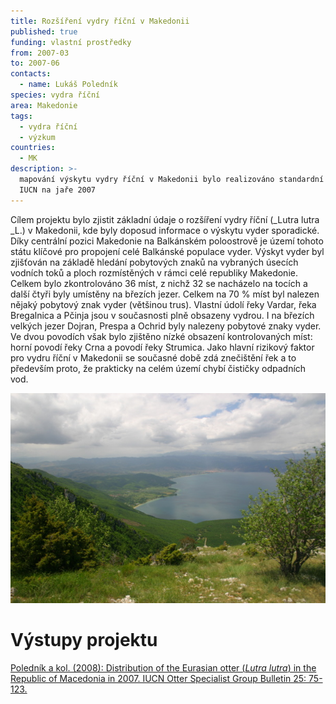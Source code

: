 ```yaml
---
title: Rozšíření vydry říční v Makedonii
published: true
funding: vlastní prostředky
from: 2007-03
to: 2007-06
contacts:
  - name: Lukáš Poledník
species: vydra říční
area: Makedonie
tags:
  - vydra říční
  - výzkum
countries:
  - MK
description: >-
  mapování výskytu vydry říční v Makedonii bylo realizováno standardní metodou
  IUCN na jaře 2007
---
```

Cílem projektu bylo zjistit základní údaje o rozšíření vydry říční (_Lutra lutra _L.) v Makedonii, kde byly doposud informace o výskytu vyder sporadické. Díky centrální pozici Makedonie na Balkánském poloostrově je území tohoto státu klíčové pro propojení celé Balkánské populace vyder. Výskyt vyder byl zjišťován na základě hledání pobytových znaků na vybraných úsecích vodních toků a ploch rozmístěných v rámci celé republiky Makedonie. Celkem bylo zkontrolováno 36 míst, z nichž 32 se nacházelo na tocích a další čtyři byly umístěny na březích jezer. Celkem na 70 % míst byl nalezen nějaký pobytový znak vyder (většinou trus). Vlastní údolí řeky Vardar, řeka Bregalnica a Pčinja jsou v současnosti plně obsazeny vydrou. I na březích velkých jezer Dojran, Prespa a Ochrid byly nalezeny pobytové znaky vyder. Ve dvou povodích však bylo zjištěno nízké obsazení kontrolovaných míst: horní povodí řeky Crna a povodí řeky Strumica. Jako hlavní rizikový faktor pro vydru říční v Makedonii se současné době zdá znečištění řek a to především proto, že prakticky na celém území chybí čističky odpadních vod. 

![horské jezero Ohrid na jihozápadě Makedonie](/media/img_6068_610.jpg "jezero Ohrid")

# Výstupy projektu

[Poledník a kol. (2008): Distribution of the Eurasian otter (_Lutra lutra_) in the Republic of Macedonia in 2007. IUCN Otter Specialist Group Bulletin 25: 75-123.](/publications/distribution-of-the-eurasian-otter-lutra-lutra-in-the-republic-of-macedonia-in-2007)
